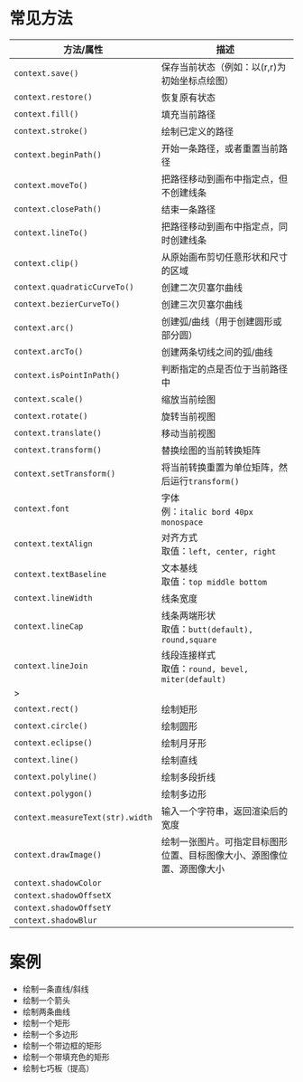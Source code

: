 # 常见方法

| 方法/属性                    | 描述                                                   |
| ---------------------------- | ------------------------------------------------------ |
| `context.save()` | 保存当前状态（例如：以(r,r)为初始坐标点绘图） |
| `context.restore()` | 恢复原有状态 |
| `context.fill()`             | 填充当前路径                                           |
| `context.stroke()`           | 绘制已定义的路径                                       |
| `context.beginPath()`        | 开始一条路径，或者重置当前路径                         |
| `context.moveTo()`           | 把路径移动到画布中指定点，但不创建线条                 |
| `context.closePath()`        | 结束一条路径                                           |
| `context.lineTo()`           | 把路径移动到画布中指定点，同时创建线条                 |
| `context.clip()`             | 从原始画布剪切任意形状和尺寸的区域                     |
| `context.quadraticCurveTo()` | 创建二次贝塞尔曲线                                     |
| `context.bezierCurveTo()`    | 创建三次贝塞尔曲线                                     |
| `context.arc()`              | 创建弧/曲线（用于创建圆形或部分圆）                    |
| `context.arcTo()`            | 创建两条切线之间的弧/曲线                              |
| `context.isPointInPath()`    | 判断指定的点是否位于当前路径中                         |
| `context.scale()`            | 缩放当前绘图                                           |
| `context.rotate()`           | 旋转当前视图                                           |
| `context.translate()`        | 移动当前视图                                           |
| `context.transform()`        | 替换绘图的当前转换矩阵                                 |
| `context.setTransform()`     | 将当前转换重置为单位矩阵，然后运行`transform()`        |
| `context.font`               | 字体<br />例：`italic bord 40px monospace`             |
| `context.textAlign`          | 对齐方式<br />取值：`left, center, right`              |
| `context.textBaseline`       | 文本基线<br />取值：`top middle bottom`                |
| `context.lineWidth`          | 线条宽度                                               |
| `context.lineCap`            | 线条两端形状<br />取值：`butt(default), round,square`  |
| `context.lineJoin`           | 线段连接样式<br />取值：`round, bevel, miter(default)` |
| >                           |                                                      |
| `context.rect()`             | 绘制矩形                                               |
| `context.circle()`           | 绘制圆形                                               |
| `context.eclipse()`          | 绘制月牙形                                             |
| `context.line()`             | 绘制直线                                               |
| `context.polyline()`         | 绘制多段折线                                           |
| `context.polygon()`          | 绘制多边形                                             |
| `context.measureText(str).width` | 输入一个字符串，返回渲染后的宽度 |
| `context.drawImage()` | 绘制一张图片。可指定目标图形位置、目标图像大小、源图像位置、源图像大小 |
| `context.shadowColor` |  |
| `context.shadowOffsetX` |  |
| `context.shadowOffsetY` |  |
| `context.shadowBlur` |  |

# 案例

* 绘制一条直线/斜线   
* 绘制一个箭头
* 绘制两条曲线
* 绘制一个矩形
* 绘制一个多边形
* 绘制一个带边框的矩形
* 绘制一个带填充色的矩形
* 绘制七巧板（提高）
